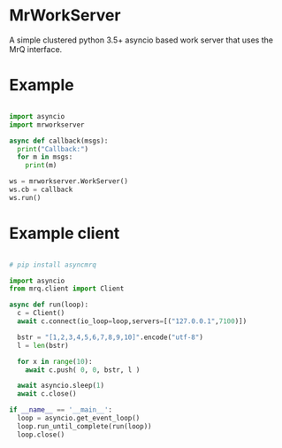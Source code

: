 # MrWorkServer
A simple clustered python 3.5+ asyncio based work server that uses the MrQ interface.

# Example

```python

import asyncio
import mrworkserver

async def callback(msgs):
  print("Callback:")
  for m in msgs:
    print(m)

ws = mrworkserver.WorkServer()
ws.cb = callback
ws.run()


```

# Example client

```python

# pip install asyncmrq

import asyncio
from mrq.client import Client

async def run(loop):
  c = Client()
  await c.connect(io_loop=loop,servers=[("127.0.0.1",7100)])

  bstr = "[1,2,3,4,5,6,7,8,9,10]".encode("utf-8")
  l = len(bstr)

  for x in range(10):
    await c.push( 0, 0, bstr, l )

  await asyncio.sleep(1)
  await c.close()

if __name__ == '__main__':
  loop = asyncio.get_event_loop()
  loop.run_until_complete(run(loop))
  loop.close()

```


